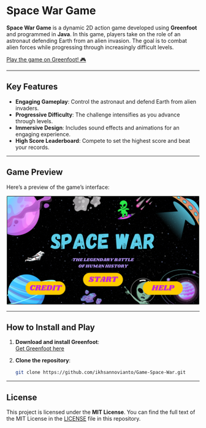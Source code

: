 # Space War Game

**Space War Game** is a dynamic 2D action game developed using **Greenfoot** and programmed in **Java**. In this game, players take on the role of an astronaut defending Earth from an alien invasion. The goal is to combat alien forces while progressing through increasingly difficult levels.

[Play the game on Greenfoot! 🎮](https://www.greenfoot.org/scenarios/32053)

---

## Key Features

- **Engaging Gameplay**: Control the astronaut and defend Earth from alien invaders.
- **Progressive Difficulty**: The challenge intensifies as you advance through levels.
- **Immersive Design**: Includes sound effects and animations for an engaging experience.
- **High Score Leaderboard**: Compete to set the highest score and beat your records.

---

## Game Preview

Here’s a preview of the game’s interface:

![Game Preview](docs-images/game-preview.png)

---

## How to Install and Play

1. **Download and install Greenfoot**:  
   [Get Greenfoot here](https://www.greenfoot.org/download)

2. **Clone the repository**:
   ```bash
   git clone https://github.com/ikhsannovianto/Game-Space-War.git

---

## License
This project is licensed under the **MIT License**. You can find the full text of the MIT License in the [LICENSE](LICENSE) file in this repository.
